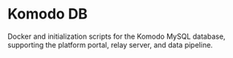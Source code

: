 # Komodo DB
Docker and initialization scripts for the Komodo MySQL database, supporting the platform portal, relay server, and data pipeline. 
